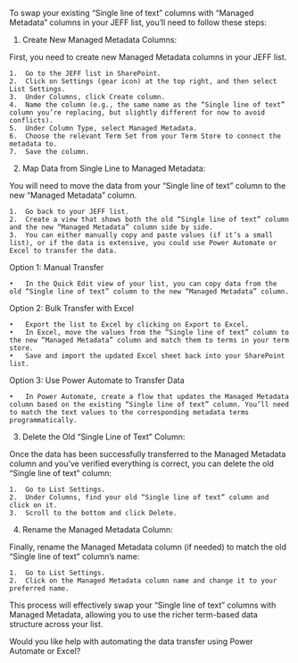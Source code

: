 To swap your existing “Single line of text” columns with “Managed Metadata” columns in your JEFF list, you’ll need to follow these steps:

1. Create New Managed Metadata Columns:

First, you need to create new Managed Metadata columns in your JEFF list.

	1.	Go to the JEFF list in SharePoint.
	2.	Click on Settings (gear icon) at the top right, and then select List Settings.
	3.	Under Columns, click Create column.
	4.	Name the column (e.g., the same name as the “Single line of text” column you’re replacing, but slightly different for now to avoid conflicts).
	5.	Under Column Type, select Managed Metadata.
	6.	Choose the relevant Term Set from your Term Store to connect the metadata to.
	7.	Save the column.

2. Map Data from Single Line to Managed Metadata:

You will need to move the data from your “Single line of text” column to the new “Managed Metadata” column.

	1.	Go back to your JEFF list.
	2.	Create a view that shows both the old “Single line of text” column and the new “Managed Metadata” column side by side.
	3.	You can either manually copy and paste values (if it’s a small list), or if the data is extensive, you could use Power Automate or Excel to transfer the data.

Option 1: Manual Transfer

	•	In the Quick Edit view of your list, you can copy data from the old “Single line of text” column to the new “Managed Metadata” column.

Option 2: Bulk Transfer with Excel

	•	Export the list to Excel by clicking on Export to Excel.
	•	In Excel, move the values from the “Single line of text” column to the new “Managed Metadata” column and match them to terms in your term store.
	•	Save and import the updated Excel sheet back into your SharePoint list.

Option 3: Use Power Automate to Transfer Data

	•	In Power Automate, create a flow that updates the Managed Metadata column based on the existing “Single line of text” column. You’ll need to match the text values to the corresponding metadata terms programmatically.

3. Delete the Old “Single Line of Text” Column:

Once the data has been successfully transferred to the Managed Metadata column and you’ve verified everything is correct, you can delete the old “Single line of text” column:

	1.	Go to List Settings.
	2.	Under Columns, find your old “Single line of text” column and click on it.
	3.	Scroll to the bottom and click Delete.

4. Rename the Managed Metadata Column:

Finally, rename the Managed Metadata column (if needed) to match the old “Single line of text” column’s name:

	1.	Go to List Settings.
	2.	Click on the Managed Metadata column name and change it to your preferred name.

This process will effectively swap your “Single line of text” columns with Managed Metadata, allowing you to use the richer term-based data structure across your list.

Would you like help with automating the data transfer using Power Automate or Excel?
